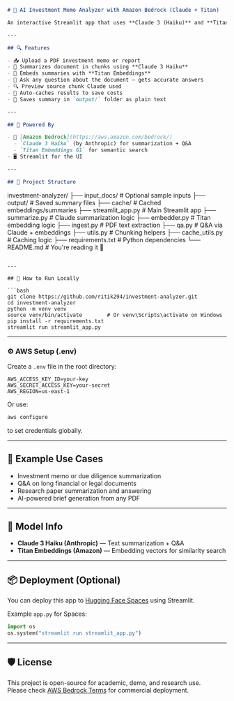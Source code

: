 ```markdown
# 📄 AI Investment Memo Analyzer with Amazon Bedrock (Claude + Titan)

An interactive Streamlit app that uses **Claude 3 (Haiku)** and **Titan Embeddings** via Amazon Bedrock to analyze PDF investment memos, generate AI summaries, and answer questions with retrieval-augmented generation (RAG).

---

## 🔍 Features

- 📥 Upload a PDF investment memo or report  
- 📄 Summarizes document in chunks using **Claude 3 Haiku**  
- 🔗 Embeds summaries with **Titan Embeddings**  
- 💬 Ask any question about the document — gets accurate answers  
- 🔍 Preview source chunk Claude used  
- 💾 Auto-caches results to save costs  
- 📁 Saves summary in `output/` folder as plain text  

---

## 🧠 Powered By

- 🤖 [Amazon Bedrock](https://aws.amazon.com/bedrock/)  
  - `Claude 3 Haiku` (by Anthropic) for summarization + Q&A  
  - `Titan Embeddings G1` for semantic search  
- 🖥️ Streamlit for the UI  

---

## 📂 Project Structure

```
investment-analyzer/
├── input_docs/         # Optional sample inputs
├── output/             # Saved summary files
├── cache/              # Cached embeddings/summaries
├── streamlit_app.py    # Main Streamlit app
├── summarize.py        # Claude summarization logic
├── embedder.py         # Titan embedding logic
├── ingest.py           # PDF text extraction
├── qa.py               # Q&A via Claude + embeddings
├── utils.py            # Chunking helpers
├── cache_utils.py      # Caching logic
├── requirements.txt    # Python dependencies
└── README.md           # You're reading it 🙂
```

---

## 🚀 How to Run Locally

```bash
git clone https://github.com/ritik294/investment-analyzer.git
cd investment-analyzer
python -m venv venv
source venv/bin/activate        # Or venv\Scripts\activate on Windows
pip install -r requirements.txt
streamlit run streamlit_app.py
```

---

### ⚙️ AWS Setup (.env)

Create a `.env` file in the root directory:

```
AWS_ACCESS_KEY_ID=your-key
AWS_SECRET_ACCESS_KEY=your-secret
AWS_REGION=us-east-1
```

Or use:

```bash
aws configure
```

to set credentials globally.

---

## 🧪 Example Use Cases

- Investment memo or due diligence summarization  
- Q&A on long financial or legal documents  
- Research paper summarization and answering  
- AI-powered brief generation from any PDF  

---

## 🧠 Model Info

- **Claude 3 Haiku (Anthropic)** — Text summarization + Q&A  
- **Titan Embeddings (Amazon)** — Embedding vectors for similarity search  

---

## 📦 Deployment (Optional)

You can deploy this app to [Hugging Face Spaces](https://huggingface.co/spaces) using Streamlit.

Example `app.py` for Spaces:

```python
import os
os.system("streamlit run streamlit_app.py")
```

---

## 🛡️ License

This project is open-source for academic, demo, and research use.  
Please check [AWS Bedrock Terms](https://aws.amazon.com/service-terms/) for commercial deployment.
```


